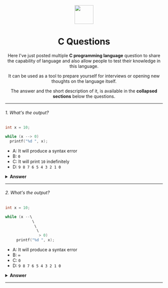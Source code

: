 <div align="center">
  <img height="60" src="https://img.icons8.com/color/344/c-programming.png"> 
  <h1>C Questions</h1>

<span>Here I've just posted multiple **C programming language** question to share the capability of language and also allow people to test their knowledge in this language. 

It can be used as a tool to prepare yourself for interviews or opening new thoughts on the language itself.

The answer and the short description of it, is available in the **collapsed sections** below the questions.
</span>
</div>

---
###### 1. What's the output?

```c
int x = 10;

while (x --> 0)
  printf("%d ", x);
```

- A: It will produce a syntax error
- B: `0`
- C: It will print `10` indefinitely
- D: `9 8 7 6 5 4 3 2 1 0`

<details><summary><b>Answer</b></summary>
<p>

#### Answer: D

This is a simple loop over variable `x`. In the loop condition, we just decrementing `x` in each iteration (`x--` or `x --` equals to `x = x - 1`) until it gets equal to `0`.

</p>
</details>

---

###### 2. What's the output?

```c
int x = 10;

while (x --\
            \
             \
              \
               > 0)
     printf("%d ", x);
```

- A: It will produce a syntax error
- B: `∞`
- C: `0`
- D: `9 8 7 6 5 4 3 2 1 0`

<details><summary><b>Answer</b></summary>
<p>

#### Answer: D

This is the same question as the [question 1](#1.-What's-the-output?).

This is a simple loop over variable `x`. In the loop condition, we just decrementing `x` in each iteration (`x--` or `x --` equals to `x = x - 1`) until it gets equal to `0`.

The only difference between these two questions is about ignoring the `\` by the compiler whilst there is a next line (`\n`) appears after it.

</p>
</details>

---
